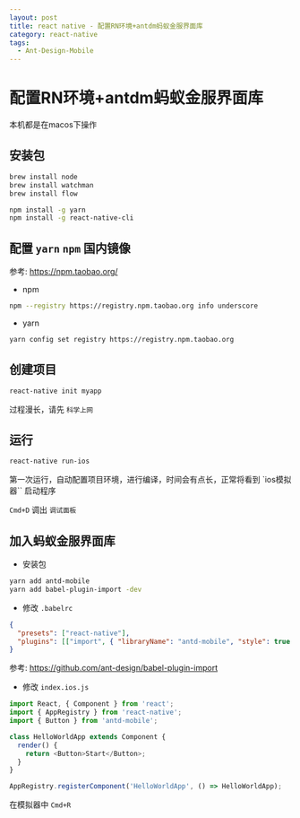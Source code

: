 ```yaml
---
layout: post
title: react native - 配置RN环境+antdm蚂蚁金服界面库
category: react-native
tags:
  - Ant-Design-Mobile
---
```


# 配置RN环境+antdm蚂蚁金服界面库

本机都是在macos下操作

## 安装包

```sh
brew install node
brew install watchman
brew install flow

npm install -g yarn
npm install -g react-native-cli
```

## 配置 `yarn` `npm` 国内镜像

参考: https://npm.taobao.org/

- npm

```sh
npm --registry https://registry.npm.taobao.org info underscore
```

- yarn

```sh
yarn config set registry https://registry.npm.taobao.org
```

## 创建项目

```sh
react-native init myapp
```

过程漫长，请先 `科学上网`



## 运行

```sh
react-native run-ios
```

第一次运行，自动配置项目环境，进行编译，时间会有点长，正常将看到 `ios模拟器`` 启动程序

`Cmd+D` 调出 `调试面板`

## 加入蚂蚁金服界面库

- 安装包

```sh
yarn add antd-mobile
yarn add babel-plugin-import -dev
```

- 修改 `.babelrc`

```json
{
  "presets": ["react-native"],
  "plugins": [["import", { "libraryName": "antd-mobile", "style": true }]]
}
```

参考: https://github.com/ant-design/babel-plugin-import

- 修改 `index.ios.js`

```js
import React, { Component } from 'react';
import { AppRegistry } from 'react-native';
import { Button } from 'antd-mobile';

class HelloWorldApp extends Component {
  render() {
    return <Button>Start</Button>;
  }
}

AppRegistry.registerComponent('HelloWorldApp', () => HelloWorldApp);
```

在模拟器中 `Cmd+R`
